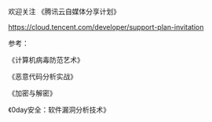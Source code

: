 
欢迎关注 《腾讯云自媒体分享计划》

https://cloud.tencent.com/developer/support-plan-invitation






参考：

《计算机病毒防范艺术》

《恶意代码分析实战》

《加密与解密》

《0day安全：软件漏洞分析技术》
